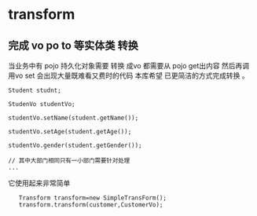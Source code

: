 # transform
## 完成 vo po to 等实体类 转换

当业务中有 pojo 持久化对象需要 转换 成vo 都需要从 pojo get出内容 然后再调用vo set 会出现大量既难看又费时的代码
本库希望 已更简洁的方式完成转换 。
```
Student studnt;

StudenVo studentVo;

studentVo.setName(student.getName());

studentVo.setAge(student.getAge());

studentVo.gender(student.getGender());  

// 其中大部门相同只有一小部门需要针对处理  
...

```
它使用起来非常简单

```
   Transform transform=new SimpleTransForm();  
   transform.transform(customer,CustomerVo);
   
```
